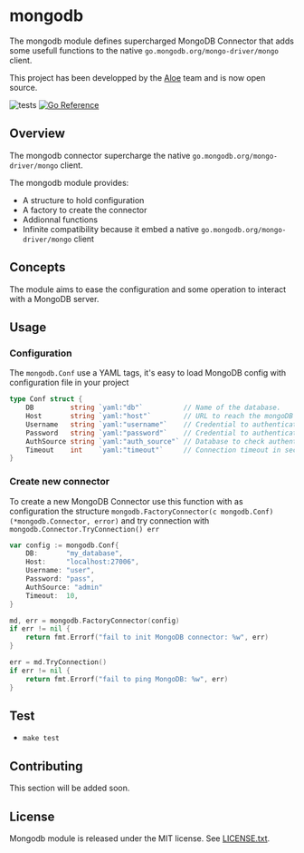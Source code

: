 # mongodb

The mongodb module defines supercharged MongoDB Connector that adds some usefull functions to the native `go.mongodb.org/mongo-driver/mongo` client.

This project has been developped by the [Aloe](https://www.aloe-corp.com/) team and is now open source.

![tests](https://github.com/Aloe-Corporation/mongodb/actions/workflows/go.yml/badge.svg)
[![Go Reference](https://pkg.go.dev/badge/github.com/Aloe-Corporation/mongodb.svg)](https://pkg.go.dev/github.com/Aloe-Corporation/mongodb)

## Overview

The mongodb connector supercharge the native `go.mongodb.org/mongo-driver/mongo` client.

The mongodb module provides:

- A structure to hold configuration
- A factory to create the connector
- Addionnal functions
- Infinite compatibility because it embed a native `go.mongodb.org/mongo-driver/mongo` client

## Concepts 

The module aims to ease the configuration and some operation to interact with a MongoDB server.

## Usage

### Configuration
The `mongodb.Conf` use a YAML tags, it's easy to load MongoDB config with configuration file in your project
```go
type Conf struct {
	DB         string `yaml:"db"`          // Name of the database.
	Host       string `yaml:"host"`        // URL to reach the mongoDB server.
	Username   string `yaml:"username"`    // Credential to authenticate to the db.
	Password   string `yaml:"password"`    // Credential to authenticate to the db.
	AuthSource string `yaml:"auth_source"` // Database to check authentication
	Timeout    int    `yaml:"timeout"`     // Connection timeout in seconds
}
```

### Create new connector
To create a new MongoDB Connector use this function with as configuration the structure `mongodb.FactoryConnector(c mongodb.Conf) (*mongodb.Connector, error)` and try connection with `mongodb.Connector.TryConnection() err`
```go
var config := mongodb.Conf{
	DB:       "my_database",
	Host:     "localhost:27006",
	Username: "user",
	Password: "pass",
	AuthSource: "admin"
	Timeout:  10,
}

md, err = mongodb.FactoryConnector(config)
if err != nil {
	return fmt.Errorf("fail to init MongoDB connector: %w", err)
}

err = md.TryConnection()
if err != nil {
	return fmt.Errorf("fail to ping MongoDB: %w", err)
}

```

## Test
- `make test`

## Contributing

This section will be added soon.

## License

Mongodb module is released under the MIT license. See [LICENSE.txt](./LICENSE).
